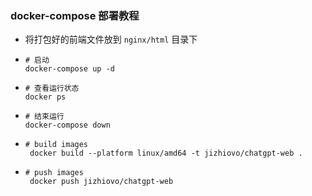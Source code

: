 ### docker-compose 部署教程
- 将打包好的前端文件放到 `nginx/html` 目录下
- ```shell
  # 启动
  docker-compose up -d
  ```
- ```shell
  # 查看运行状态
  docker ps
  ```
- ```shell
  # 结束运行
  docker-compose down
  ```

- ```shell
  # build images
   docker build --platform linux/amd64 -t jizhiovo/chatgpt-web .
  ```

- ```shell
  # push images
   docker push jizhiovo/chatgpt-web
  ```


